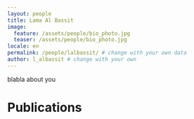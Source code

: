 ```yaml
---
layout: people
title: Lama Al Bassit
image:
  feature: /assets/people/bio_photo.jpg 
  teaser: /assets/people/bio_photo.jpg 
locale: en
permalink: /people/lalbassit/ # change with your own data
author: l_albassit # change with your own 
---
```


blabla about you

# Publications
<!-- {% bibliography --file JohnDoe %} -->
